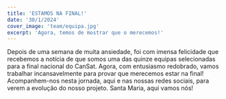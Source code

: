 ```yaml
---
title: 'ESTAMOS NA FINAL!'
date: '30/1/2024'
cover_image: 'team/equipa.jpg'
excerpt: 'Agora, temos de mostrar que o merecemos!'
---
```


Depois de uma semana de muita ansiedade, foi com imensa felicidade que recebemos a notícia de que somos uma das quinze equipas selecionadas para a final nacional do CanSat. Agora, com entusiasmo redobrado, vamos trabalhar incansavelmente para provar que merecemos estar na final! Acompanhem-nos nesta jornada, aqui e nas nossas redes sociais, para verem a evolução do nosso projeto. Santa Maria, aqui vamos nós!
